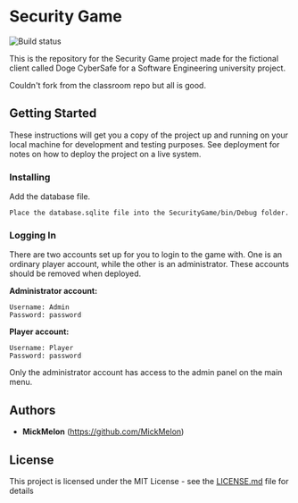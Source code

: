 # Security Game
![Build status](https://travis-ci.org/MickMelon/SecurityGame.svg?branch=master)

This is the repository for the Security Game project made for the fictional client called Doge CyberSafe for a Software Engineering university project.

Couldn't fork from the classroom repo but all is good.

## Getting Started

These instructions will get you a copy of the project up and running on your local machine for development and testing purposes. See deployment for notes on how to deploy the project on a live system.

### Installing

Add the database file.

```
Place the database.sqlite file into the SecurityGame/bin/Debug folder.
```

### Logging In

There are two accounts set up for you to login to the game with. One is an ordinary player account, while the other is an administrator. These accounts should be removed when deployed.

**Administrator account:**
```
Username: Admin
Password: password
```

**Player account:**
```
Username: Player
Password: password
```

Only the administrator account has access to the admin panel on the main menu.

## Authors

* **MickMelon** (https://github.com/MickMelon)

## License

This project is licensed under the MIT License - see the [LICENSE.md](LICENSE.md) file for details
